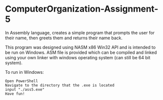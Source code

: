 # ComputerOrganization-Assignment-5
In Assembly language, creates a simple program that prompts the user for their name, then greets them and returns their name back.

This program was designed using NASM x86 Win32 API and is intended to be run on Windows. ASM file is provided which can be compiled and linked using your own linker with windows operating system (can still be 64 bit system).

To run in Windows:

    Open PowerShell
    Navigate to the directory that the .exe is located
    input "./ass5.exe"
    Have fun!
